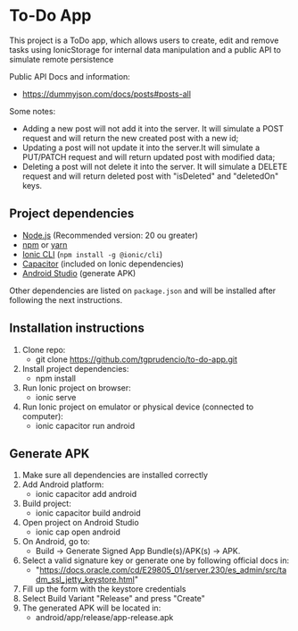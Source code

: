 # To-Do App

This project is a ToDo app, which allows users to create, edit and remove tasks using IonicStorage for internal data manipulation and a public API to simulate remote persistence 

Public API Docs and information:
- https://dummyjson.com/docs/posts#posts-all

Some notes:
- Adding a new post will not add it into the server. It will simulate a POST request and will return the new created post with a new id;
- Updating a post will not update it into the server.It will simulate a PUT/PATCH request and will return updated post with modified data;
- Deleting a post will not delete it into the server. It will simulate a DELETE request and will return deleted post with "isDeleted" and "deletedOn" keys.


## Project dependencies

- [Node.js](https://nodejs.org/) (Recommended version: 20 ou greater)
- [npm](https://www.npmjs.com/) or [yarn](https://yarnpkg.com/)
- [Ionic CLI](https://ionicframework.com/docs/cli) (`npm install -g @ionic/cli`)
- [Capacitor](https://capacitorjs.com/) (included on Ionic dependencies)
- [Android Studio](https://developer.android.com/studio) (generate APK)

Other dependencies are listed on `package.json` and will be installed after following the next instructions.

## Installation instructions

1. Clone repo:
    - git clone https://github.com/tgprudencio/to-do-app.git
2. Install project dependencies:
    - npm install
3. Run Ionic project on browser:
    - ionic serve
4. Run Ionic project on emulator or physical device (connected to computer):
    - ionic capacitor run android

## Generate APK

1. Make sure all dependencies are installed correctly
2. Add Android platform:
    - ionic capacitor add android
3. Build project:
    - ionic capacitor build android
4. Open project on Android Studio
    - ionic cap open android
5. On Android, go to:
    - Build -> Generate Signed App Bundle(s)/APK(s) -> APK.
6. Select a valid signature key or generate one by following official docs in:
    - "https://docs.oracle.com/cd/E29805_01/server.230/es_admin/src/tadm_ssl_jetty_keystore.html"
7. Fill up the form with the keystore credentials
8. Select Build Variant "Release" and press "Create"
9. The generated APK will be located in:
    - android/app/release/app-release.apk